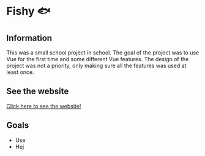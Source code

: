 # Fishy 🐟

## Information
This was a small school project in school. The goal of the project was to use Vue for the first time and some different Vue features. The design of the project was not a priority, only making sure all the features was used at least once. 

## See the website
[Click here to see the website!](https://stinanorqvist.github.io/#/)

## Goals
- Use
- Hej 
